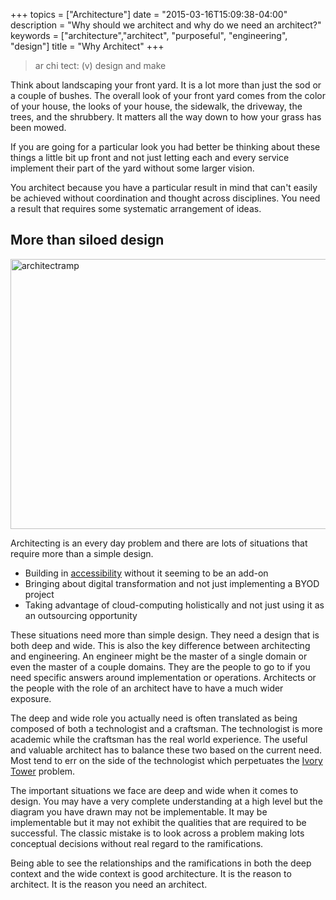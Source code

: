+++
topics = ["Architecture"]
date = "2015-03-16T15:09:38-04:00"
description = "Why should we architect and why do we need an architect?"
keywords = ["architecture","architect", "purposeful", "engineering", "design"]
title = "Why Architect"
+++

> ar chi tect: (v) design and make

Think about landscaping your front yard. It is a lot more than just the sod or a couple of bushes. The overall look of your front yard comes from the color of your house, the looks of your house, the sidewalk, the driveway, the trees, and the shrubbery. It matters all the way down to how your grass has been mowed.
<!--more-->
If you are going for a particular look you had better be thinking about these things a little bit up front and not just letting each and every service implement their part of the yard without some larger vision.

You architect because you have a particular result in mind that can't easily be achieved without coordination and thought across disciplines. You need a result that requires some systematic arrangement of ideas.

## More than siloed design

[<img src="http://www.secretchipmunk.com/wp-content/uploads/2014/11/architectramp.jpg" alt="architectramp" width="650" height="432" class="alignleft size-full wp-image-358" />][1]

Architecting is an every day problem and there are lots of situations that require more than a simple design.

*   Building in [accessibility][2] without it seeming to be an add-on
*   Bringing about digital transformation and not just implementing a BYOD project
*   Taking advantage of cloud-computing holistically and not just using it as an outsourcing opportunity

These situations need more than simple design. They need a design that is both deep and wide. This is also the key difference between architecting and engineering. An engineer might be the master of a single domain or even the master of a couple domains. They are the people to go to if you need specific answers around implementation or operations. Architects or the people with the role of an architect have to have a much wider exposure.

The deep and wide role you actually need is often translated as being composed of both a technologist and a craftsman. The technologist is more academic while the craftsman has the real world experience. The useful and valuable architect has to balance these two based on the current need. Most tend to err on the side of the technologist which perpetuates the [Ivory Tower][3] problem.

The important situations we face are deep and wide when it comes to design. You may have a very complete understanding at a high level but the diagram you have drawn may not be implementable. It may be implementable but it may not exhibit the qualities that are required to be successful. The classic mistake is to look across a problem making lots conceptual decisions without real regard to the ramifications.

Being able to see the relationships and the ramifications in both the deep context and the wide context is good architecture. It is the reason to architect. It is the reason you need an architect.

 [1]: http://www.secretchipmunk.com/wp-content/uploads/2014/11/architectramp.jpg
 [2]: http://www.universaldesignstyle.com/bad-design-style-case-26/
 [3]: http://agilemodeling.com/essays/enterpriseModelingAntiPatterns.htm#IvoryTowerArchitecture
